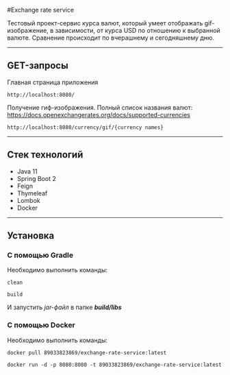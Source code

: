 #Exchange rate service

Тестовый проект-сервис курса валют, который умеет отображать gif-изображение, в зависимости, от курса USD по отношению к выбранной валюте. Сравнение происходит по вчерашнему и сегодняшнему дню.
____
## GET-запросы 

Главная страница приложения
```
http://localhost:8080/
```
Получение гиф-изображения.
Полный список названия валют: https://docs.openexchangerates.org/docs/supported-currencies
```
http://localhost:8080/currency/gif/{currency names}
```


____
## Стек технологий
- Java 11
- Spring Boot 2
- Feign
- Thymeleaf
- Lombok 
- Docker
____
## Установка
### C помощью Gradle
Необходимо выполнить команды: 
```
clean
```
```
build
```
И запустить *jar-файл* в папке ___build/libs___

### C помощью Docker 
Необходимо выполнить команды:
```
docker pull 89033823869/exchange-rate-service:latest
```

```
docker run -d -p 8080:8080 -t 89033823869/exchange-rate-service:latest
```
